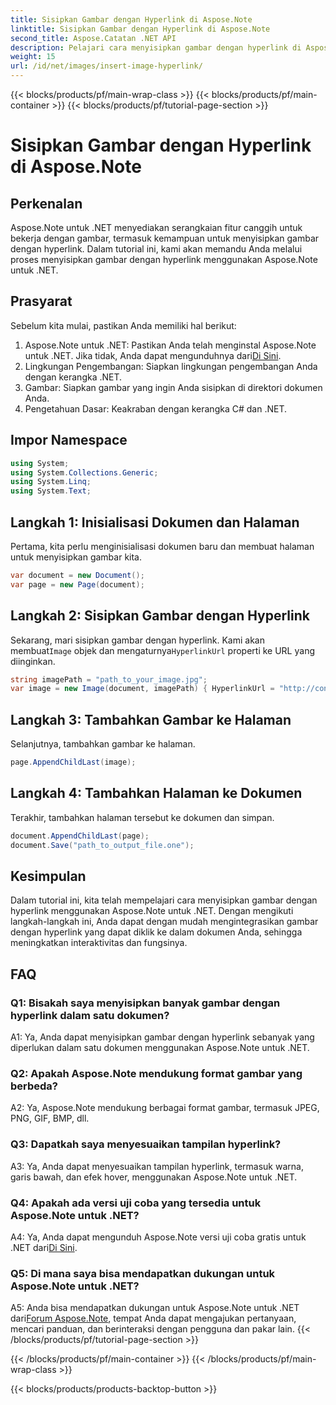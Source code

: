 ```yaml
---
title: Sisipkan Gambar dengan Hyperlink di Aspose.Note
linktitle: Sisipkan Gambar dengan Hyperlink di Aspose.Note
second_title: Aspose.Catatan .NET API
description: Pelajari cara menyisipkan gambar dengan hyperlink di Aspose.Note untuk .NET dengan mudah. Tingkatkan interaktivitas dokumen dengan gambar yang dapat diklik.
weight: 15
url: /id/net/images/insert-image-hyperlink/
---
```


{{< blocks/products/pf/main-wrap-class >}}
{{< blocks/products/pf/main-container >}}
{{< blocks/products/pf/tutorial-page-section >}}

# Sisipkan Gambar dengan Hyperlink di Aspose.Note

## Perkenalan

Aspose.Note untuk .NET menyediakan serangkaian fitur canggih untuk bekerja dengan gambar, termasuk kemampuan untuk menyisipkan gambar dengan hyperlink. Dalam tutorial ini, kami akan memandu Anda melalui proses menyisipkan gambar dengan hyperlink menggunakan Aspose.Note untuk .NET.

## Prasyarat

Sebelum kita mulai, pastikan Anda memiliki hal berikut:

1.  Aspose.Note untuk .NET: Pastikan Anda telah menginstal Aspose.Note untuk .NET. Jika tidak, Anda dapat mengunduhnya dari[Di Sini](https://releases.aspose.com/note/net/).
2. Lingkungan Pengembangan: Siapkan lingkungan pengembangan Anda dengan kerangka .NET.
3. Gambar: Siapkan gambar yang ingin Anda sisipkan di direktori dokumen Anda.
4. Pengetahuan Dasar: Keakraban dengan kerangka C# dan .NET.

## Impor Namespace

```csharp
using System;
using System.Collections.Generic;
using System.Linq;
using System.Text;
```

## Langkah 1: Inisialisasi Dokumen dan Halaman

Pertama, kita perlu menginisialisasi dokumen baru dan membuat halaman untuk menyisipkan gambar kita.

```csharp
var document = new Document();
var page = new Page(document);
```

## Langkah 2: Sisipkan Gambar dengan Hyperlink

Sekarang, mari sisipkan gambar dengan hyperlink. Kami akan membuat`Image` objek dan mengaturnya`HyperlinkUrl` properti ke URL yang diinginkan.

```csharp
string imagePath = "path_to_your_image.jpg";
var image = new Image(document, imagePath) { HyperlinkUrl = "http://contoh.com" };
```

## Langkah 3: Tambahkan Gambar ke Halaman

Selanjutnya, tambahkan gambar ke halaman.

```csharp
page.AppendChildLast(image);
```

## Langkah 4: Tambahkan Halaman ke Dokumen

Terakhir, tambahkan halaman tersebut ke dokumen dan simpan.

```csharp
document.AppendChildLast(page);
document.Save("path_to_output_file.one");
```

## Kesimpulan

Dalam tutorial ini, kita telah mempelajari cara menyisipkan gambar dengan hyperlink menggunakan Aspose.Note untuk .NET. Dengan mengikuti langkah-langkah ini, Anda dapat dengan mudah mengintegrasikan gambar dengan hyperlink yang dapat diklik ke dalam dokumen Anda, sehingga meningkatkan interaktivitas dan fungsinya.

## FAQ

### Q1: Bisakah saya menyisipkan banyak gambar dengan hyperlink dalam satu dokumen?

A1: Ya, Anda dapat menyisipkan gambar dengan hyperlink sebanyak yang diperlukan dalam satu dokumen menggunakan Aspose.Note untuk .NET.

### Q2: Apakah Aspose.Note mendukung format gambar yang berbeda?

A2: Ya, Aspose.Note mendukung berbagai format gambar, termasuk JPEG, PNG, GIF, BMP, dll.

### Q3: Dapatkah saya menyesuaikan tampilan hyperlink?

A3: Ya, Anda dapat menyesuaikan tampilan hyperlink, termasuk warna, garis bawah, dan efek hover, menggunakan Aspose.Note untuk .NET.

### Q4: Apakah ada versi uji coba yang tersedia untuk Aspose.Note untuk .NET?

 A4: Ya, Anda dapat mengunduh Aspose.Note versi uji coba gratis untuk .NET dari[Di Sini](https://releases.aspose.com/).

### Q5: Di mana saya bisa mendapatkan dukungan untuk Aspose.Note untuk .NET?

 A5: Anda bisa mendapatkan dukungan untuk Aspose.Note untuk .NET dari[Forum Aspose.Note](https://forum.aspose.com/c/note/28), tempat Anda dapat mengajukan pertanyaan, mencari panduan, dan berinteraksi dengan pengguna dan pakar lain.
{{< /blocks/products/pf/tutorial-page-section >}}

{{< /blocks/products/pf/main-container >}}
{{< /blocks/products/pf/main-wrap-class >}}

{{< blocks/products/products-backtop-button >}}
